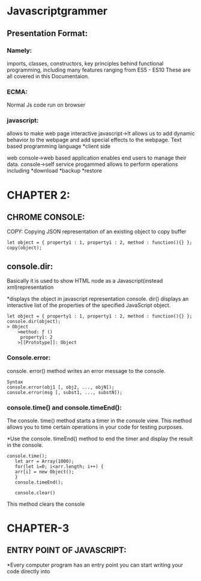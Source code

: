 # Javascriptgrammer
## Presentation Format:
### Namely:
imports, classes, constructors, key principles behind functional programming, including many features ranging from ES5 - ES10 These are all covered in this Documentaion.
### ECMA:
Normal Js code  run on browser 
### javascript:
allows to make web page interactive
javascript->It allows us to add dynamic behavior to the webpage and add special effects to the webpage.
Text based programming language
*client side

 web console->web based application enables end users to manage their data.
 console->self service progammed allows to perform operations including 
*download
*backup
*restore
# CHAPTER 2:
## CHROME CONSOLE:
COPY: Copying JSON representation of an existing object to copy buffer
```
let object = { property1 : 1, property1 : 2, method : function(){} };
copy(object);
```
## console.dir:
Basically it is used to show HTML node as a Javascript(instead xml)representation

*displays the object in javascript representation
          console. dir() displays an interactive list of the properties of the specified JavaScript object.
          
```
let object = { property1 : 1, property1 : 2, method : function(){} };
console.dir(object);
> Object
    >method: ƒ ()
     property1: 2
    >[[Prototype]]: Object
```

### Console.error:
   console. error() method writes an error message to the console.

```
Syntax
console.error(obj1 [, obj2, ..., objN]);
console.error(msg [, subst1, ..., substN]);
```
### console.time() and console.timeEnd():
  The console. time() method starts a timer in the console view. This method allows you to time certain operations in your code for testing purposes. 

 *Use the console. timeEnd() method to end the timer and display the result in the console.
 
```
console.time();
   let arr = Array(1000);
   for(let i=0; i<arr.length; i++) {
   arr[i] = new Object();
   }
   console.timeEnd();  

   console.clear()
```
   This method clears the console



# CHAPTER-3
## ENTRY POINT OF JAVASCRIPT:
*Every computer program has an entry point you can start writing your code directly into <script> tags 
note: it means it will be executed as the script is being download into the browser without concern for DOM or other media.

### DOM-(Document Object Model) is aprogramming API(Application Programming interface)
for HTML documents it defines the logical structure of documents.

 ### DOM CONTENT LOADED:
  Initial HTML Document has been completely loaded and parsed without waiting for
*stylesheets
*images
*sub frames

### DOM READY STATE:
  readyState property describes the loading state of the document . When the value of this property changes, a readystatechange event fires on the document object.
 
  LOADING:Documents still loading
 
  INTERACTIVE-:documents has finished loading and document has parsed
and subresources such as
 
*scripts
*images
*style sheets
*frameworks
 
  COMPLETE:Document and all subresourses have finished loading the state has indicates that load event is about to fire.
 
```
<html>
    <head>
        <title> DOM Loaded.</title>
        <script type="text/javascript">
            function load() {
                console.log("DOM Loaded.");
            }
            if(document.readyState == "loading"){
            document.addEventListener("DOMContentLoaded", load);
            } else {
                load();
            }
        </script>
    </head>
    <body>
      <h1>HEAD</h1>
    </body>
</html>
```
### DOS AND DONT’S:
*Do not write your code just in <script> tags, without entry point function.
 
*Do use the entry point to initialize the default state of your data and objects.
 
*Do make your program entry point either DOMContentLoaded, readyState or
the native window.onload method for waiting on media.
 
### WINDOW ONLOAD:
  With window.onload method, you can wait until all images and similar media
have been fully downloaded.
Including external scripts
  ```
<html>
    <head>Window media loaded.
    <script type = "text\javascript">
        window.onload = function(){

        }
    </script>
    </head>
    <body></body>
</html>
```
### IMPORT:
  used to import bindings that are exported by another module. Using the Javascript import, the code is easier to manage.
```
  <html>
    <head>
        <title>Import Module</title>
        <script type="module">
            import{mouse}from"./script.js";
            mouse();
        </script>
    </head>
    <body>
    </body>
</html>
```
### DYNAMIC IMPORT:
   Is the practice of breaking up your JavaScript modules into smaller bundles and loading them dynamically at runtime.
*imports can be assigned to a variable since EcmaScript 10 (may not be available
in your browser yet, at the time of this writing.

### STRICT MODE:
The strict mode is a feature available since ECMAScript 5 that allows you to place
your entire program, or an isolated scope, in a ”strict” operating context. This
strict context prevents certain actions from being taken and throws an exception.
*Cannot undeclared variables
*Cannot delete variables
*Cannot declare globally
 
```
“use strict”;
var v=3;
delete y;
```

### LITERAL VALUES:
*It have also have numbers and strings
*you can combine literals using operators (+,-,/, etc..)to produce a single result.
 ![aa](https://user-images.githubusercontent.com/88279523/147112878-03d35f3c-0602-4a42-9d66-691c141e3bcf.png)


*The type function can be used to determine the type of literal values.
![bb](https://user-images.githubusercontent.com/88279523/147113209-8def40a5-ce8b-4ba2-9a14-c324f4feac8a.png)

### VARIABLES:
  Variable means anything that can vary. In JavaScript, a variable stores the data value that can be changed later on.The default value of variables that do not have any value is undefined. You can assign a value to a variable using the = operator when you declare it or after the declaration and before accessing it.

### DYNAMIC TYPING:
  JavaScript is a dynamically-typed language. It means that variables created using
var or let keywords can be dynamically re-assigned to a value of another type at
some point later in your JavaScript program.


### PASSING VALUES BY REFERENCE:
  javascript assings the value by reference without actually making the copy of the orginal values.
```
let a ={p:2};
let c=b;
let c=b;
let d=c;
let f=d;
a.p=10;
console.log(f.p);
```
 ## CHAPTER 4:
### STATEMENTS:
  A statement is the smallest building block of a computer program. In this chapter
we will explore a few common cases.
    • Definitions made with var, let or const keywords return undefined because they behave only as value assignments: the value is simply stored in the variable name.
```
 let x = 20,y,z;
x;
y;
y=20;
z=x+y;
if(y>=0){
    x=y;
}else{
x=-y;
}
console.log(x,y,z);
```
 
### EXPRESSIONS:

Expressions don’t have to be variable definitions. You can create them
by simply using some literal values in combination with operators.
 
let f = function () {return 1};
f();
• Function f() evaluates to value 1, because it returns 1. This is why f() is often referred to as a function expression.
 
 ```
 1+1; //2
let f = function(){return 1}; //undefined
f(); //1
var y=10; //undefined
var x=(y>0?y:-y); //undefined
console.log(x); //  10
```
